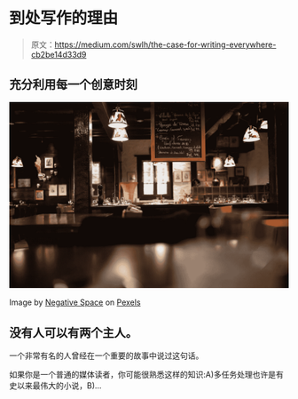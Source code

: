 # 到处写作的理由

> 原文：<https://medium.com/swlh/the-case-for-writing-everywhere-cb2be14d33d9>

## 充分利用每一个创意时刻

![](img/cbaf9936fbb6b0d5479e5746c9a02057.png)

Image by [Negative Space](https://www.pexels.com/@negativespace) on [Pexels](https://www.pexels.com/)

## 没有人可以有两个主人。

一个非常有名的人曾经在一个重要的故事中说过这句话。

如果你是一个普通的媒体读者，你可能很熟悉这样的知识:A)多任务处理也许是有史以来最伟大的小说，B)…